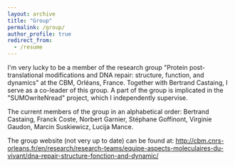 ```yaml
---
layout: archive
title: "Group"
permalink: /group/
author_profile: true
redirect_from:
  - /resume
---
```


I'm very lucky to be a member of the research group "Protein post-translational modifications and DNA repair: structure, function, and dynamics" at the CBM, Orléans, France. Together with Bertrand Castaing, I serve as a co-leader of this group. A part of the group is implicated in the "SUMOwriteNread" project, which I independently supervise.

The current members of the group in an alphabetical order: Bertrand Castaing, Franck Coste, Norbert Garnier, Stéphane Goffinont, Virginie Gaudon, Marcin Suskiewicz, Lucija Mance.

The group website (not very up to date) can be found at: http://cbm.cnrs-orleans.fr/en/research/research-teams/equipe-aspects-moleculaires-du-vivant/dna-repair-structure-fonction-and-dynamic/
